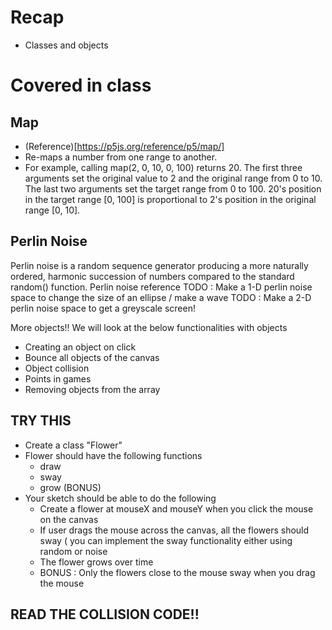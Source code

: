 # Recap
* Classes and objects

# Covered in class
## Map
* (Reference)[https://p5js.org/reference/p5/map/]
* Re-maps a number from one range to another.
* For example, calling map(2, 0, 10, 0, 100) returns 20. The first three arguments set the original value to 2 and the original range from 0 to 10. The last two arguments set the target range from 0 to 100. 20's position in the target range [0, 100] is proportional to 2's position in the original range [0, 10].

## Perlin Noise
Perlin noise is a random sequence generator producing a more naturally ordered, harmonic succession of numbers compared to the standard random() function.
Perlin noise reference
TODO : Make a 1-D perlin noise space to change the size of an ellipse / make a wave
TODO : Make a 2-D perlin noise space to get a greyscale screen!

More objects!!
We will look at the below functionalities with objects
* Creating an object on click
* Bounce all objects of the canvas
* Object collision
* Points in games
* Removing objects from the array

## TRY THIS
* Create a class "Flower"
* Flower should have the following functions
  * draw
  * sway
  * grow (BONUS)
* Your sketch should be able to do the following
  * Create a flower at mouseX and mouseY when you click the mouse on the canvas
  * If user drags the mouse across the canvas, all the flowers should sway ( you can implement the sway functionality either using random or noise
  * The flower grows over time
  * BONUS : Only the flowers close to the mouse sway when you drag the mouse
## READ THE COLLISION CODE!!
  

